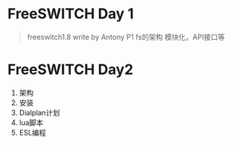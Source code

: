 # FreeSWITCH Day 1

> freeswitch1.8 write by Antony
> P1 fs的架构
> 模块化，API接口等

# FreeSWITCH Day2

1. 架构
2. 安装
3. Dialplan计划
4. lua脚本
5. ESL编程

